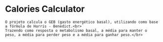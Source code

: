 # Calories Calculator

    O projeto calcula o GEB (gasto energético basal), utilizando como base a fórmula de Harris - Benedict.<br> 
    Trazendo como resposta o metabolismo basal, a média para manter o peso, a média para perder peso e a média para ganhar peso.</br>